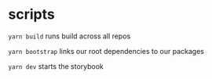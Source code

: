 # scripts

`yarn build`
runs build across all repos

`yarn bootstrap`
links our root dependencies to our packages

`yarn dev`
starts the storybook
